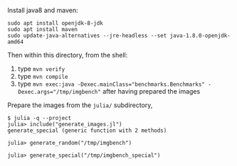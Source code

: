 Install java8 and maven:
```
sudo apt install openjdk-8-jdk
sudo apt install maven
sudo update-java-alternatives --jre-headless --set java-1.8.0-openjdk-amd64
```

Then within this directory, from the shell:
1. type `mvn verify`
2. type `mvn compile`
3. type `mvn exec:java -Dexec.mainClass="benchmarks.Benchmarks" -Dexec.args="/tmp/imgbench"` after having prepared the images

Prepare the images from the `julia/` subdirectory,

```
$ julia -q --project
julia> include("generate_images.jl")
generate_special (generic function with 2 methods)

julia> generate_random("/tmp/imgbench")

julia> generate_special("/tmp/imgbench_special")
```
